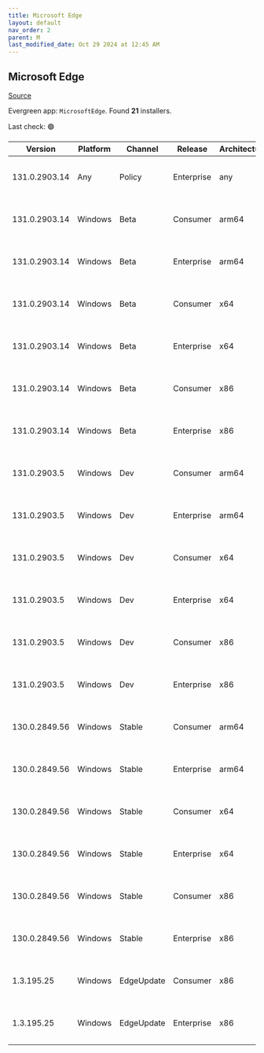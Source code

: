 ```yaml
---
title: Microsoft Edge
layout: default
nav_order: 2
parent: M
last_modified_date: Oct 29 2024 at 12:45 AM
---
```


## Microsoft Edge

[Source](https://www.microsoft.com/edge)

Evergreen app: `MicrosoftEdge`. Found **21** installers.

Last check: 🟢

| Version       | Platform | Channel    | Release    | Architecture | Hash                                                             | URI                                                                                                                                                                                                                                                                                                                      |
| ------------- | -------- | ---------- | ---------- | ------------ | ---------------------------------------------------------------- | ------------------------------------------------------------------------------------------------------------------------------------------------------------------------------------------------------------------------------------------------------------------------------------------------------------------------ |
| 131.0.2903.14 | Any      | Policy     | Enterprise | any          | 00284222F90E4971ECCB83CE743366B25F3662F399C7AA52863A246DED8336BF | [https://msedge.sf.dl.delivery.mp.microsoft.com/filestreamingservice/files/7920045a-b222-46de-a772-d95ac7ca82c2/MicrosoftEdgePolicyTemplates.cab](https://msedge.sf.dl.delivery.mp.microsoft.com/filestreamingservice/files/7920045a-b222-46de-a772-d95ac7ca82c2/MicrosoftEdgePolicyTemplates.cab)                       |
| 131.0.2903.14 | Windows  | Beta       | Consumer   | arm64        | 4F921A0F4BBCF2BAA80F6DE13645909680C60E7C451A9CFD1845FDA734F32E97 | [https://msedge.sf.dl.delivery.mp.microsoft.com/filestreamingservice/files/25863c2b-475f-4301-86c9-aa1b7a469e71/MicrosoftEdgeBetaEnterpriseARM64.msi](https://msedge.sf.dl.delivery.mp.microsoft.com/filestreamingservice/files/25863c2b-475f-4301-86c9-aa1b7a469e71/MicrosoftEdgeBetaEnterpriseARM64.msi)               |
| 131.0.2903.14 | Windows  | Beta       | Enterprise | arm64        | 4F921A0F4BBCF2BAA80F6DE13645909680C60E7C451A9CFD1845FDA734F32E97 | [https://msedge.sf.dl.delivery.mp.microsoft.com/filestreamingservice/files/25863c2b-475f-4301-86c9-aa1b7a469e71/MicrosoftEdgeBetaEnterpriseARM64.msi](https://msedge.sf.dl.delivery.mp.microsoft.com/filestreamingservice/files/25863c2b-475f-4301-86c9-aa1b7a469e71/MicrosoftEdgeBetaEnterpriseARM64.msi)               |
| 131.0.2903.14 | Windows  | Beta       | Consumer   | x64          | 5F3CEAE67C3154C59E65526C6E2DF4CEBC26B583E2B39905CCD35C9554CB4B21 | [https://msedge.sf.dl.delivery.mp.microsoft.com/filestreamingservice/files/b980a604-e783-4590-8ec8-9f5d10da722a/MicrosoftEdgeBetaEnterpriseX64.msi](https://msedge.sf.dl.delivery.mp.microsoft.com/filestreamingservice/files/b980a604-e783-4590-8ec8-9f5d10da722a/MicrosoftEdgeBetaEnterpriseX64.msi)                   |
| 131.0.2903.14 | Windows  | Beta       | Enterprise | x64          | 5F3CEAE67C3154C59E65526C6E2DF4CEBC26B583E2B39905CCD35C9554CB4B21 | [https://msedge.sf.dl.delivery.mp.microsoft.com/filestreamingservice/files/b980a604-e783-4590-8ec8-9f5d10da722a/MicrosoftEdgeBetaEnterpriseX64.msi](https://msedge.sf.dl.delivery.mp.microsoft.com/filestreamingservice/files/b980a604-e783-4590-8ec8-9f5d10da722a/MicrosoftEdgeBetaEnterpriseX64.msi)                   |
| 131.0.2903.14 | Windows  | Beta       | Consumer   | x86          | 701790EF8A426C83E1E500FF0080F00DF227DAD70B4EF2749BE70FB99A7F88FA | [https://msedge.sf.dl.delivery.mp.microsoft.com/filestreamingservice/files/e1e6fc23-9b9e-40b6-bad0-7a721303b093/MicrosoftEdgeBetaEnterpriseX86.msi](https://msedge.sf.dl.delivery.mp.microsoft.com/filestreamingservice/files/e1e6fc23-9b9e-40b6-bad0-7a721303b093/MicrosoftEdgeBetaEnterpriseX86.msi)                   |
| 131.0.2903.14 | Windows  | Beta       | Enterprise | x86          | 701790EF8A426C83E1E500FF0080F00DF227DAD70B4EF2749BE70FB99A7F88FA | [https://msedge.sf.dl.delivery.mp.microsoft.com/filestreamingservice/files/e1e6fc23-9b9e-40b6-bad0-7a721303b093/MicrosoftEdgeBetaEnterpriseX86.msi](https://msedge.sf.dl.delivery.mp.microsoft.com/filestreamingservice/files/e1e6fc23-9b9e-40b6-bad0-7a721303b093/MicrosoftEdgeBetaEnterpriseX86.msi)                   |
| 131.0.2903.5  | Windows  | Dev        | Consumer   | arm64        | 7250FA0948602A6DAFA15953E743DC33CFC73B13B0C2220358A8B031D5CDCFDE | [https://msedge.sf.dl.delivery.mp.microsoft.com/filestreamingservice/files/3c0cb00e-c52b-4925-9aff-7afe99d71d24/MicrosoftEdgeDevEnterpriseARM64.msi](https://msedge.sf.dl.delivery.mp.microsoft.com/filestreamingservice/files/3c0cb00e-c52b-4925-9aff-7afe99d71d24/MicrosoftEdgeDevEnterpriseARM64.msi)                 |
| 131.0.2903.5  | Windows  | Dev        | Enterprise | arm64        | 7250FA0948602A6DAFA15953E743DC33CFC73B13B0C2220358A8B031D5CDCFDE | [https://msedge.sf.dl.delivery.mp.microsoft.com/filestreamingservice/files/3c0cb00e-c52b-4925-9aff-7afe99d71d24/MicrosoftEdgeDevEnterpriseARM64.msi](https://msedge.sf.dl.delivery.mp.microsoft.com/filestreamingservice/files/3c0cb00e-c52b-4925-9aff-7afe99d71d24/MicrosoftEdgeDevEnterpriseARM64.msi)                 |
| 131.0.2903.5  | Windows  | Dev        | Consumer   | x64          | 26D4344AC684D0472A9FA1B5DE2F49B3B590446DDDD8AF6D3108D5FE7C1B299A | [https://msedge.sf.dl.delivery.mp.microsoft.com/filestreamingservice/files/db0ff38f-9035-4feb-a876-0ff6ff3cac77/MicrosoftEdgeDevEnterpriseX64.msi](https://msedge.sf.dl.delivery.mp.microsoft.com/filestreamingservice/files/db0ff38f-9035-4feb-a876-0ff6ff3cac77/MicrosoftEdgeDevEnterpriseX64.msi)                     |
| 131.0.2903.5  | Windows  | Dev        | Enterprise | x64          | 26D4344AC684D0472A9FA1B5DE2F49B3B590446DDDD8AF6D3108D5FE7C1B299A | [https://msedge.sf.dl.delivery.mp.microsoft.com/filestreamingservice/files/db0ff38f-9035-4feb-a876-0ff6ff3cac77/MicrosoftEdgeDevEnterpriseX64.msi](https://msedge.sf.dl.delivery.mp.microsoft.com/filestreamingservice/files/db0ff38f-9035-4feb-a876-0ff6ff3cac77/MicrosoftEdgeDevEnterpriseX64.msi)                     |
| 131.0.2903.5  | Windows  | Dev        | Consumer   | x86          | 2EFD8258B29D745AA3D643A1460E77B6B84FC9696E984E5380A5E673D45477CA | [https://msedge.sf.dl.delivery.mp.microsoft.com/filestreamingservice/files/fe830e3e-86b9-4f8a-9ead-81b961f893eb/MicrosoftEdgeDevEnterpriseX86.msi](https://msedge.sf.dl.delivery.mp.microsoft.com/filestreamingservice/files/fe830e3e-86b9-4f8a-9ead-81b961f893eb/MicrosoftEdgeDevEnterpriseX86.msi)                     |
| 131.0.2903.5  | Windows  | Dev        | Enterprise | x86          | 2EFD8258B29D745AA3D643A1460E77B6B84FC9696E984E5380A5E673D45477CA | [https://msedge.sf.dl.delivery.mp.microsoft.com/filestreamingservice/files/fe830e3e-86b9-4f8a-9ead-81b961f893eb/MicrosoftEdgeDevEnterpriseX86.msi](https://msedge.sf.dl.delivery.mp.microsoft.com/filestreamingservice/files/fe830e3e-86b9-4f8a-9ead-81b961f893eb/MicrosoftEdgeDevEnterpriseX86.msi)                     |
| 130.0.2849.56 | Windows  | Stable     | Consumer   | arm64        | D3DDFA7BCD5B997610DB51B2A764F8CAADFEFB69FE232E881B618021E567A698 | [https://msedge.sf.dl.delivery.mp.microsoft.com/filestreamingservice/files/44f95545-fe93-48f9-971a-a784730907c3/MicrosoftEdgeEnterpriseARM64.msi](https://msedge.sf.dl.delivery.mp.microsoft.com/filestreamingservice/files/44f95545-fe93-48f9-971a-a784730907c3/MicrosoftEdgeEnterpriseARM64.msi)                       |
| 130.0.2849.56 | Windows  | Stable     | Enterprise | arm64        | D3DDFA7BCD5B997610DB51B2A764F8CAADFEFB69FE232E881B618021E567A698 | [https://msedge.sf.dl.delivery.mp.microsoft.com/filestreamingservice/files/44f95545-fe93-48f9-971a-a784730907c3/MicrosoftEdgeEnterpriseARM64.msi](https://msedge.sf.dl.delivery.mp.microsoft.com/filestreamingservice/files/44f95545-fe93-48f9-971a-a784730907c3/MicrosoftEdgeEnterpriseARM64.msi)                       |
| 130.0.2849.56 | Windows  | Stable     | Consumer   | x64          | 1BB4BF20B8EC845351EDA1AD90C9FB20F03F3DF47681A9F59E4EFD4DCC6290E3 | [https://msedge.sf.dl.delivery.mp.microsoft.com/filestreamingservice/files/2aa9ba2a-75b1-4e23-bd53-7a784246c1a3/MicrosoftEdgeEnterpriseX64.msi](https://msedge.sf.dl.delivery.mp.microsoft.com/filestreamingservice/files/2aa9ba2a-75b1-4e23-bd53-7a784246c1a3/MicrosoftEdgeEnterpriseX64.msi)                           |
| 130.0.2849.56 | Windows  | Stable     | Enterprise | x64          | 1BB4BF20B8EC845351EDA1AD90C9FB20F03F3DF47681A9F59E4EFD4DCC6290E3 | [https://msedge.sf.dl.delivery.mp.microsoft.com/filestreamingservice/files/2aa9ba2a-75b1-4e23-bd53-7a784246c1a3/MicrosoftEdgeEnterpriseX64.msi](https://msedge.sf.dl.delivery.mp.microsoft.com/filestreamingservice/files/2aa9ba2a-75b1-4e23-bd53-7a784246c1a3/MicrosoftEdgeEnterpriseX64.msi)                           |
| 130.0.2849.56 | Windows  | Stable     | Consumer   | x86          | 67FADAA1BF2DB610B96FB23249C55BD4E926FF99198821B8F29C85128A13E954 | [https://msedge.sf.dl.delivery.mp.microsoft.com/filestreamingservice/files/d0778a78-9d0f-4b7f-934e-519d33321e1f/MicrosoftEdgeEnterpriseX86.msi](https://msedge.sf.dl.delivery.mp.microsoft.com/filestreamingservice/files/d0778a78-9d0f-4b7f-934e-519d33321e1f/MicrosoftEdgeEnterpriseX86.msi)                           |
| 130.0.2849.56 | Windows  | Stable     | Enterprise | x86          | 67FADAA1BF2DB610B96FB23249C55BD4E926FF99198821B8F29C85128A13E954 | [https://msedge.sf.dl.delivery.mp.microsoft.com/filestreamingservice/files/d0778a78-9d0f-4b7f-934e-519d33321e1f/MicrosoftEdgeEnterpriseX86.msi](https://msedge.sf.dl.delivery.mp.microsoft.com/filestreamingservice/files/d0778a78-9d0f-4b7f-934e-519d33321e1f/MicrosoftEdgeEnterpriseX86.msi)                           |
| 1.3.195.25    | Windows  | EdgeUpdate | Consumer   | x86          | EEE99F71BF20C98B3EB770C463C4E9F6959EA607EC0857E37D5852FC637516B3 | [https://msedge.sf.dl.delivery.mp.microsoft.com/filestreamingservice/files/fb83113f-2174-4276-b2b4-72671acf8bff/MicrosoftEdgeUpdateSetup_X86_1.3.195.25.exe](https://msedge.sf.dl.delivery.mp.microsoft.com/filestreamingservice/files/fb83113f-2174-4276-b2b4-72671acf8bff/MicrosoftEdgeUpdateSetup_X86_1.3.195.25.exe) |
| 1.3.195.25    | Windows  | EdgeUpdate | Enterprise | x86          | EEE99F71BF20C98B3EB770C463C4E9F6959EA607EC0857E37D5852FC637516B3 | [https://msedge.sf.dl.delivery.mp.microsoft.com/filestreamingservice/files/fb83113f-2174-4276-b2b4-72671acf8bff/MicrosoftEdgeUpdateSetup_X86_1.3.195.25.exe](https://msedge.sf.dl.delivery.mp.microsoft.com/filestreamingservice/files/fb83113f-2174-4276-b2b4-72671acf8bff/MicrosoftEdgeUpdateSetup_X86_1.3.195.25.exe) |
